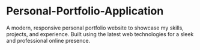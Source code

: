 # Personal-Portfolio-Application
 A modern, responsive personal portfolio website to showcase my skills, projects, and experience. Built using the latest web technologies for a sleek and professional online presence.
